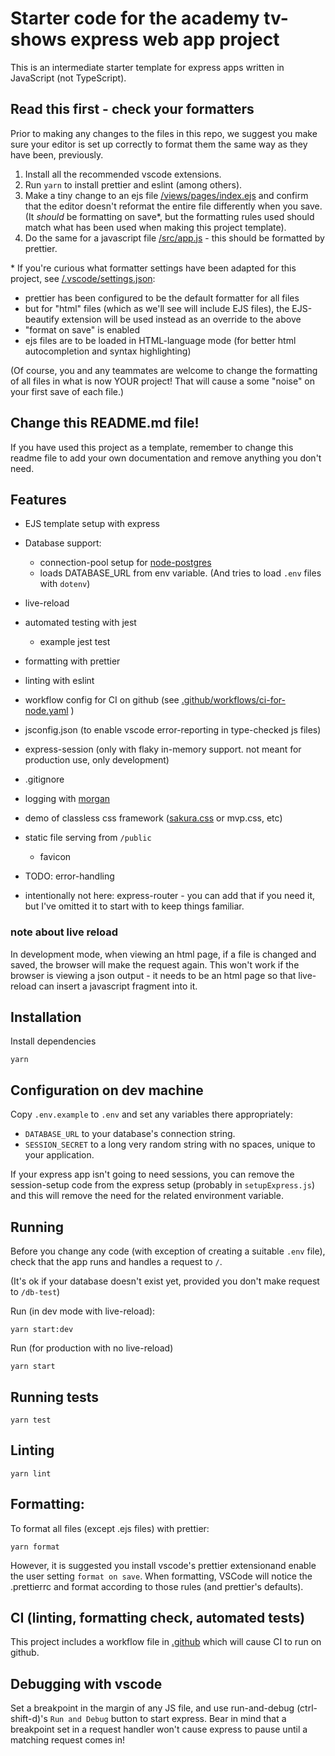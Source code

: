 # Starter code for the academy tv-shows express web app project

This is an intermediate starter template for express apps written in JavaScript (not TypeScript).

## Read this first - check your formatters

Prior to making any changes to the files in this repo, we suggest you make sure your editor is set up correctly to format them the same way as they have been, previously.

1.  Install all the recommended vscode extensions.
1.  Run `yarn` to install prettier and eslint (among others).
1.  Make a tiny change to an ejs file [/views/pages/index.ejs](/views/pages/index.ejs) and confirm that the editor doesn't reformat the entire file differently when you save. (It _should_ be formatting on save\*, but the formatting rules used should match what has been used when making this project template).
1.  Do the same for a javascript file [/src/app.js](/src/app.js) - this should be formatted by prettier.

\* If you're curious what formatter settings have been adapted for this project, see [/.vscode/settings.json](/.vscode/settings.json):

-   prettier has been configured to be the default formatter for all files
-   but for "html" files (which as we'll see will include EJS files), the EJS-beautify extension will be used instead as an override to the above
-   "format on save" is enabled
-   ejs files are to be loaded in HTML-language mode (for better html autocompletion and syntax highlighting)

(Of course, you and any teammates are welcome to change the formatting of all files in what is now YOUR project! That will cause a some "noise" on your first save of each file.)

## Change this README.md file!

If you have used this project as a template, remember to change this readme file to add your own documentation and remove anything you don't need.

## Features

-   EJS template setup with express
-   Database support:

    -   connection-pool setup for [node-postgres](https://node-postgres.com/)
    -   loads DATABASE_URL from env variable. (And tries to load `.env` files with `dotenv`)

-   live-reload
-   automated testing with jest
    -   example jest test
-   formatting with prettier
-   linting with eslint
-   workflow config for CI on github (see [.github/workflows/ci-for-node.yaml](.github/workflows/ci-for-node.yaml) )
-   jsconfig.json (to enable vscode error-reporting in type-checked js files)
-   express-session (only with flaky in-memory support. not meant for production use, only development)
-   .gitignore
-   logging with [morgan](https://expressjs.com/en/resources/middleware/morgan.html)
-   demo of classless css framework ([sakura.css](https://oxal.org/projects/sakura/) or mvp.css, etc)
-   static file serving from `/public`
    -   favicon
-   TODO: error-handling

- intentionally not here: express-router - you can add that if you need it, but I've omitted it to start with to keep things familiar.

### note about live reload

In development mode, when viewing an html page, if a file is changed and saved, the browser will make the request again. This won't work if the browser is viewing a json output - it needs to be an html page so that live-reload can insert a javascript fragment into it.

## Installation

Install dependencies

`yarn`

## Configuration on dev machine

Copy `.env.example` to `.env` and set any variables there appropriately:

-   `DATABASE_URL` to your database's connection string.
-   `SESSION_SECRET` to a long very random string with no spaces, unique to your application.

If your express app isn't going to need sessions, you can remove the session-setup code from the express setup (probably in `setupExpress.js`) and this will remove the need for the related environment variable.

## Running

Before you change any code (with exception of creating a suitable `.env` file), check that the app runs and handles a request to `/`.

(It's ok if your database doesn't exist yet, provided you don't make request to `/db-test`)

Run (in dev mode with live-reload):

`yarn start:dev`

Run (for production with no live-reload)

`yarn start`

## Running tests

`yarn test`

## Linting

`yarn lint`

## Formatting:

To format all files (except .ejs files) with prettier:

`yarn format`

However, it is suggested you install vscode's prettier extensionand enable the user setting `format on save`. When formatting, VSCode will notice the .prettierrc and format according to those rules (and prettier's defaults).

## CI (linting, formatting check, automated tests)

This project includes a workflow file in [.github](.github) which will cause CI to run on github.

## Debugging with vscode

Set a breakpoint in the margin of any JS file, and use run-and-debug (ctrl-shift-d)'s `Run and Debug` button to start express. Bear in mind that a breakpoint set in a request handler won't cause express to pause until a matching request comes in!
